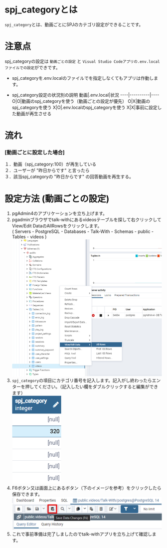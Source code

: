 # spj_categoryとは
`spj_category`とは、動画ごとにSPJのカテゴリ設定ができることです。

# 注意点
spj_categoryの設定は `動画ごとの設定` と `Visual Studio Codeアプリの.env.localファイルでの設定`ができです。

* spj_categoryを.env.localのファイルでを指定しなくてもアプリは作動します。  

* spj_category設定の状況別の説明
  動画|.env.local|状況
  ----|----------|----
  O|O|動画のspj_categoryを使う（動画ごとの設定が優先）
  O|X|動画のspj_categoryを使う
  X|O|.env.localのspj_categoryを使う
  X|X|事前に設定した動画が再生させる
# 流れ
### [動画ごとに設定した場合]
１．動画（spj_category:100）が再生している  
２．ユーザーが "昨日からです" と言ったら  
３．該当spj_categoryの "昨日からです" の回答動画を再生する。

# 設定方法 (動画ごとの設定)
1. pgAdmin4のアプリケーションを立ち上げます。
2. pgadminブラウザでtalk-withにあるvideosテーブルを探して右クリックしてView/Edit DataのAllRowsをクリックします。    
  ( Servers - PostgreSQL - Databases - Talk-With - Schemas - public - Tables - videos )
  ![SPJカテゴリ画面1](./images/pg/pgadmin/open_the_videos_table.png)
3. `spj_category`の項目にカテゴリ番号を記入します。記入がし終わったらエンターを押してください。（記入したい欄をダブルクリックすると編集ができます）  
  ![SPJカテゴリ画面2](./images/pg/functional_description_Img/spj_category/spj_category_list.png)
4. F6ボタン又は画面上にあるボタン（下のイメージを参考）をクリックしたら保存できます。
  ![SPJカテゴリ画面3](./images/pg/pgadmin//save_data(F6).png)    
5. これで事前準備は完了しましたのでtalk-withアプリを立ち上げて確認します。
